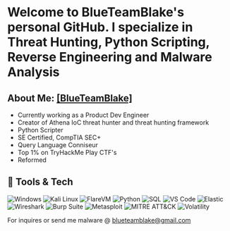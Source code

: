 # Welcome to BlueTeamBlake's personal GitHub. I specialize in Threat Hunting, Python Scripting, Reverse Engineering and Malware Analysis

## About Me: [[BlueTeamBlake]](https://www.blueteamblake.com) 

- Currently working as a Product Dev Engineer
- Creator of Athena IoC threat hunter and threat hunting framework
- Python Scripter
- SE Certified, CompTIA SEC+
- Query Language Conniseur
- Top 1% on TryHackMe Play CTF's
- Reformed

## 🔧 Tools & Tech

![Windows](https://img.shields.io/badge/Windows-0078D6?style=flat&logo=windows&logoColor=white)
![Kali Linux](https://img.shields.io/badge/Kali_Linux-557C94?style=flat&logo=kalilinux&logoColor=white)
![FlareVM](https://img.shields.io/badge/FlareVM-800000?style=flat&logo=windows&logoColor=white)
![Python](https://img.shields.io/badge/Python-3670A0?style=flat&logo=python&logoColor=white)
![SQL](https://img.shields.io/badge/SQL-4479A1?style=flat&logo=postgresql&logoColor=white)
![VS Code](https://img.shields.io/badge/VS_Code-007ACC?style=flat&logo=visualstudiocode&logoColor=white)
![Elastic](https://img.shields.io/badge/ELK_Stack-005571?style=flat&logo=elasticsearch&logoColor=white)
![Wireshark](https://img.shields.io/badge/Wireshark-1679A7?style=flat&logo=wireshark&logoColor=white)
![Burp Suite](https://img.shields.io/badge/Burp_Suite-FF6F00?style=flat&logo=burpsuite&logoColor=white)
![Metasploit](https://img.shields.io/badge/Metasploit-000000?style=flat&logo=metasploit&logoColor=white)
![MITRE ATT&CK](https://img.shields.io/badge/MITRE_ATT&CK-003366?style=flat)
![Volatility](https://img.shields.io/badge/Volatility-556B2F?style=flat&logo=data:image/png;base64)


For inquires or send me malware @
blueteamblake@gmail.com
